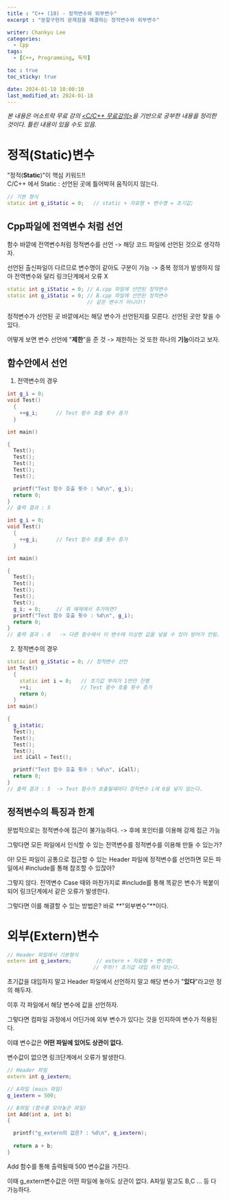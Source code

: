 ```yaml
---
title : "C++ (10) - 정적변수와 외부변수"
excerpt : "분할구현의 문제점을 해결하는 정적변수와 외부변수"

writer: Chankyu Lee
categories: 
  - Cpp
tags:   
  - [C++, Programming, 독학]

toc : true 
toc_sticky: true

date: 2024-01-18 10:00:10
last_modified_at: 2024-01-18
---
```

*본 내용은 어소트락 무료 강의 [<C/C++ 무료강의>](https://youtube.com/playlist?list=PL4SIC1d_ab-aOxWPucn31NHkQvNPHK1D1&si=6MBoz7-uiAULrHoQ "어소트락 게임아카데미 Youtube 재생목록 - C/C++ 무료강의")을 기반으로 공부한 내용을 정리한 것이다. 틀린 내용이 있을 수도 있음.*

# 정적(Static)변수
"정적(**Static**)"이 핵심 키워드!!
<br>
C/C++ 에서 Static : 선언된 곳에 틀어박혀 움직이지 않는다. 
```cpp
// 기본 형식
static int g_iStatic = 0;   // static + 자료형 + 변수명 = 초기값;
```
## Cpp파일에 전역변수 처럼 선언
함수 바깥에 전역변수처럼 정적변수를 선언 -> 해당 코드 파일에 선언된 것으로 생각하자.

선언된 출신파일이 다르므로 변수명이 같아도 구분이 가능 -> 중복 정의가 발생하지 않아 전역변수와 달리 링크단계에서 오류 X

```cpp
static int g_iStatic = 0; // A.cpp 파일에 선언된 정적변수
static int g_iStatic = 0; // B.cpp 파일에 선언된 정적변수
                          // 같은 변수가 아니다!!
```

정적변수가 선언된 곳 바깥에서는 해당 변수가 선언된지를 모른다. 선언된 곳만 찾을 수 있다.

어떻게 보면 변수 선언에 "**제한**"을 준 것 -> 제한하는 것 또한 하나의 **기능**이라고 보자.

## 함수안에서 선언
1. 전역변수의 경우
```cpp
int g_i = 0;
void Test()
  {
    ++g_i;      // Test 함수 호출 횟수 증가
  } 

int main()

{
  Test();
  Test();
  Test();
  Test();
  Test();

  printf("Test 함수 호출 횟수 : %d\n", g_i);
  return 0;
}
// 출력 결과 : 5
``` 

```cpp
int g_i = 0;
void Test()
  {
    ++g_i;      // Test 함수 호출 횟수 증가
  } 

int main()

{
  Test();
  Test();
  Test();
  Test();
  Test();
  g_i; = 0;     // 위 예제에서 추가하면?
  printf("Test 함수 호출 횟수 : %d\n", g_i);
  return 0;
}
// 출력 결과 : 0   -> 다른 함수에서 이 변수에 이상한 값을 넣을 수 있어 방어가 안됨.
```

2. 정적변수의 경우
```cpp
static int g_iStatic = 0; // 정적변수 선언 
int Test()
  {
    static int i = 0;   // 초기값 부여가 1번만 진행
    ++i;                // Test 함수 호출 횟수 증가
    return 0;
  } 
int main()

{
  g_istatic;
  Test();
  Test();
  Test();
  Test();
  int iCall = Test();

  printf("Test 함수 호출 횟수 : %d\n", iCall);
  return 0;
}
// 출력 결과 : 5  -> Test 함수가 호출될때마다 정적변수 i에 0을 넣지 않는다.
```
## 정적변수의 특징과 한계
문법적으로는 정적변수에 접근이 불가능하다. -> 후에 포인터를 이용해 강제 접근 가능

그렇다면 모든 파일에서 인식할 수 있는 전역변수를 정적변수를 이용해 만들 수 있는가?

아! 모든 파일이 공통으로 접근할 수 있는 Header 파일에 정적변수를 선언하면 모든 파일에서 #include를 통해 참조할 수 있잖아?

그렇지 않다. 전역변수 Case 때와 마찬가지로 #include를 통해 똑같은 변수가 복붙이 되어 링크단계에서 같은 오류가 발생한다.

그렇다면 이를 해결할 수 있는 방법은? 바로 **"외부변수"**이다.

# 외부(Extern)변수

```cpp
// Header 파일에서 기본형식
extern int g_iextern;        // extern + 자료형 + 변수명;
                            // 주의!! 초기값 대입 하지 않는다.
```
초기값을 대입하지 말고 Header 파일에서 선언하지 말고 해당 변수가 "**있다**"라고만 정의 해두자.

이후 각 파일에서 해당 변수에 값을 선언하자. 

그렇다면 컴파일 과정에서 어딘가에 외부 변수가 있다는 것을 인지하여 변수가 적용된다.

이떄 변수값은 **어떤 파일에 있어도 상관이 없다.** 

변수값이 없으면 링크단계에서 오류가 발생한다.

```cpp
// Header 파일
extern int g_iextern;

// A파일 (main 파일)
g_iextern = 500;

// B파일 (함수를 모아놓은 파일)
int Add(int a, int b)
{

  printf("g_extern의 값은? : %d\n", g_iextern); 
  
  return a + b;
}
```
Add 함수를 통해 출력될때 500 변수값을 가진다.

이때 g_extern변수값은 어떤 파일에 놓아도 상관이 없다. A파일 말고도 B,C ... 등 다 가능하다.